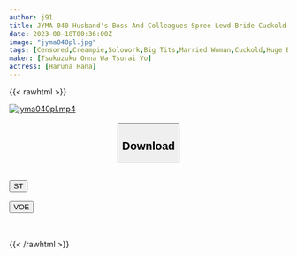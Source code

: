 ```yaml
---
author: j91
title: JYMA-040 Husband's Boss And Colleagues Spree Lewd Bride Cuckold Plump Body Big Ass Masochist Wife De M Wife Haruna Hana Who Is Accused Of Big Tits And Big Ass
date: 2023-08-18T00:36:00Z
image: "jyma040pl.jpg"
tags: [Censored,Creampie,Solowork,Big Tits,Married Woman,Cuckold,Huge Butt	 ]
maker: [Tsukuzuku Onna Wa Tsurai Yo]
actress: [Haruna Hana]
---
```



{{< rawhtml >}}

<div class="video" data-videoid="DaWrd0pvvXUG2x">
    <a href="javascript:;">
        <img src="https://my.j91.asia/posts/jyma040pl/jyma040pl.jpg" width="WIDTH" height="HEIGHT" alt="jyma040pl.mp4" loading="lazy">
    </a>
</div>

<script type="text/javascript" src="https://j91.asia/asset/on-demand-st.js"></script>

<br>
  <link rel="stylesheet" href="https://j91.asia/asset/bs5.css">
  
  <center>
  <button class="btn btn-primary" type="button" data-bs-toggle="collapse" data-bs-target=".multi-collapse" aria-expanded="false" aria-controls="multiCollapseExample1 multiCollapseExample2"><h2>Download</h2></button></center>
</p>
<div class="row">
  <div class="col">
    <div class="collapse multi-collapse" id="multiCollapseExample1">
      <div class="card card-body">
	      	      <br>
<div class="buttons">  
<a href="https://streamtape.to/v/DaWrd0pvvXUG2x"><button class="btn-hover color-3"><i class="fa fa-download"></i> ST</button></a></div>
    </div>
  </div>
</div>
  <div class="col">
    <div class="collapse multi-collapse" id="multiCollapseExample2">
      <div class="card card-body">
	      <br>
<div class="buttons">
    <a href="https://voe.sx/p7nk1vqkd0ar"><button class="btn-hover color-9"><i class="fa fa-download"></i> VOE</button></a></div>
<br><br>
      </div>
    </div>
  </div>
</div>

{{< /rawhtml >}}
